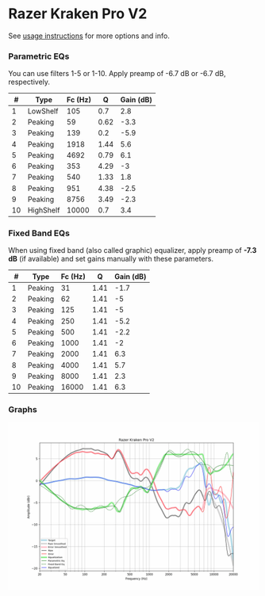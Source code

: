 # Razer Kraken Pro V2
See [usage instructions](https://github.com/jaakkopasanen/AutoEq#usage) for more options and info.

### Parametric EQs
You can use filters 1-5 or 1-10. Apply preamp of -6.7 dB or -6.7 dB, respectively.

|   # | Type      |   Fc (Hz) |    Q |   Gain (dB) |
|-----|-----------|-----------|------|-------------|
|   1 | LowShelf  |       105 | 0.7  |         2.8 |
|   2 | Peaking   |        59 | 0.62 |        -3.3 |
|   3 | Peaking   |       139 | 0.2  |        -5.9 |
|   4 | Peaking   |      1918 | 1.44 |         5.6 |
|   5 | Peaking   |      4692 | 0.79 |         6.1 |
|   6 | Peaking   |       353 | 4.29 |        -3   |
|   7 | Peaking   |       540 | 1.33 |         1.8 |
|   8 | Peaking   |       951 | 4.38 |        -2.5 |
|   9 | Peaking   |      8756 | 3.49 |        -2.3 |
|  10 | HighShelf |     10000 | 0.7  |         3.4 |

### Fixed Band EQs
When using fixed band (also called graphic) equalizer, apply preamp of **-7.3 dB** (if available) and set gains manually with these parameters.

|   # | Type    |   Fc (Hz) |    Q |   Gain (dB) |
|-----|---------|-----------|------|-------------|
|   1 | Peaking |        31 | 1.41 |        -1.7 |
|   2 | Peaking |        62 | 1.41 |        -5   |
|   3 | Peaking |       125 | 1.41 |        -5   |
|   4 | Peaking |       250 | 1.41 |        -5.2 |
|   5 | Peaking |       500 | 1.41 |        -2.2 |
|   6 | Peaking |      1000 | 1.41 |        -2   |
|   7 | Peaking |      2000 | 1.41 |         6.3 |
|   8 | Peaking |      4000 | 1.41 |         5.7 |
|   9 | Peaking |      8000 | 1.41 |         2.3 |
|  10 | Peaking |     16000 | 1.41 |         6.3 |

### Graphs
![](./Razer%20Kraken%20Pro%20V2.png)
